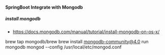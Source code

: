 
#### SpringBoot Integrate with Mongodb

##### install mongodb
- https://docs.mongodb.com/manual/tutorial/install-mongodb-on-os-x/

brew tap mongodb/brew
brew install mongodb-community@4.0
run mongodb 
mongod --config /usr/local/etc/mongod.conf